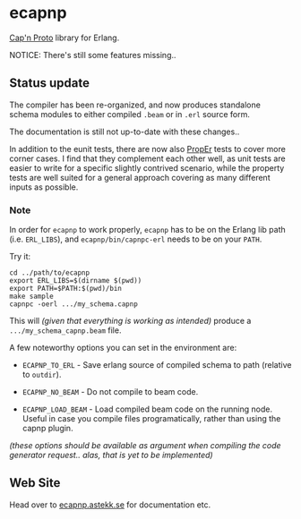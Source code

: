 ecapnp
======

[Cap'n Proto](http://capnproto.com) library for Erlang.

NOTICE: There's still some features missing..

## Status update

The compiler has been re-organized, and now produces standalone schema
modules to either compiled `.beam` or in `.erl` source form.

The documentation is still not up-to-date with these changes..

In addition to the eunit tests, there are now also
[PropEr](https://github.com/manopapad/proper) tests to cover more
corner cases. I find that they complement each other well, as unit
tests are easier to write for a specific slightly contrived scenario,
while the property tests are well suited for a general approach
covering as many different inputs as possible.


### Note

In order for `ecapnp` to work properly, `ecapnp` has to be on the
Erlang lib path (i.e. `ERL_LIBS`), and `ecapnp/bin/capnpc-erl` needs to be on your `PATH`.


Try it:

    cd ../path/to/ecapnp
    export ERL_LIBS=$(dirname $(pwd))
    export PATH=$PATH:$(pwd)/bin
    make sample
    capnpc -oerl .../my_schema.capnp

This will _(given that everything is working as intended)_ produce a
`.../my_schema_capnp.beam` file.

A few noteworthy options you can set in the environment are:

* `ECAPNP_TO_ERL` - Save erlang source of compiled schema to path
  (relative to `outdir`).

* `ECAPNP_NO_BEAM` - Do not compile to beam code.

* `ECAPNP_LOAD_BEAM` - Load compiled beam code on the running
  node. Useful in case you compile files programatically, rather than
  using the capnp plugin.

_(these options should be available as argument when compiling the code
generator request.. alas, that is yet to be implemented)_


Web Site
--------

Head over to [ecapnp.astekk.se](http://ecapnp.astekk.se) for documentation etc.
